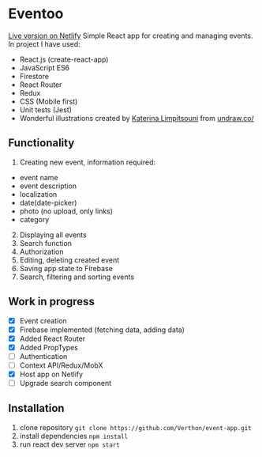 # Eventoo
[Live version on Netlify](https://eventooo.netlify.com/ "Live version on Netlify")
Simple React app for creating and managing events. In project I have used:

- React.js (create-react-app)
- JavaScript ES6
- Firestore
- React Router
- Redux
- CSS (Mobile first)
- Unit tests (Jest)
- Wonderful illustrations created by [Katerina Limpitsouni](https://twitter.com/ninalimpi) from [undraw.co/](https://undraw.co/) 


## Functionality

1. Creating new event, information required:
  * event name
  * event description
  * localization
  * date(date-picker)
  * photo (no upload, only links)
  * category 
2. Displaying all events
3. Search function
4. Authorization
5. Editing, deleting created event
6. Saving app state to Firebase
7. Search, filtering and sorting events

## Work in progress

- [x] Event creation
- [x] Firebase implemented (fetching data, adding data)
- [x] Added React Router
- [x] Added PropTypes
- [ ] Authentication
- [ ] Context API/Redux/MobX
- [x] Host app on Netlify
- [ ] Upgrade search component

## Installation

1. clone repository `git clone https://github.com/Verthon/event-app.git`
2. install dependencies `npm install`
3. run react dev server `npm start`